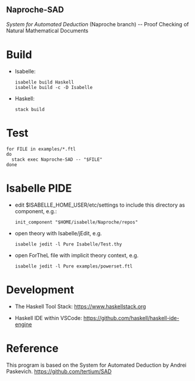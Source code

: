 ## Naproche-SAD ##

*System for Automated Deduction* (Naproche branch) -- Proof Checking of Natural Mathematical Documents


# Build #

* Isabelle:

      isabelle build Haskell
      isabelle build -c -D Isabelle

* Haskell:

      stack build


# Test #

    for FILE in examples/*.ftl
    do
      stack exec Naproche-SAD -- "$FILE"
    done


# Isabelle PIDE #

* edit $ISABELLE_HOME_USER/etc/settings to include this directory as component, e.g.:

      init_component "$HOME/isabelle/Naproche/repos"

* open theory with Isabelle/jEdit, e.g.

      isabelle jedit -l Pure Isabelle/Test.thy

* open ForTheL file with implicit theory context, e.g.

      isabelle jedit -l Pure examples/powerset.ftl


# Development #

* The Haskell Tool Stack: https://www.haskellstack.org

* Haskell IDE within VSCode: https://github.com/haskell/haskell-ide-engine


# Reference #
This program is based on the System for Automated Deduction by Andrei Paskevich.
https://github.com/tertium/SAD
